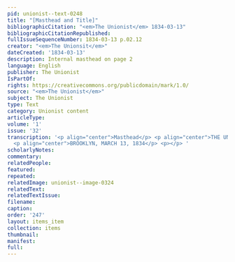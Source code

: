 ```yaml
---
pid: unionist--text-0248
title: "[Masthead and Title]"
bibliographicCitation: "<em>The Unionist</em> 1834-03-13"
bibliographicCitationRepublished: 
fullIssueSequenceNumber: 1834-03-13 p.02.12
creator: "<em>The Unionsit</em>"
dateCreated: '1834-03-13'
description: Internal masthead on page 2
language: English
publisher: The Unionist
IsPartOf: 
rights: https://creativecommons.org/publicdomain/mark/1.0/
source: "<em>The Unionist</em>"
subject: The Unionist
type: Text
category: Unionist content
articleType: 
volume: '1'
issue: '32'
transcription: '<p align="center">Masthead</p> <p align="center">THE UNIONIST.</p>
  <p align="center">BROOKLYN, MARCH 13, 1834</p> <p></p> '
scholarlyNotes: 
commentary: 
relatedPeople: 
featured: 
repeated: 
relatedImage: unionist--image-0324
relatedText: 
relatedTextIssue: 
filename: 
caption: 
order: '247'
layout: items_item
collection: items
thumbnail: 
manifest: 
full: 
---
```

